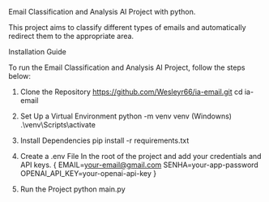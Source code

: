 Email Classification and Analysis AI Project with python.

This project aims to classify different types of emails and automatically redirect them to the appropriate area.

Installation Guide

To run the Email Classification and Analysis AI Project, follow the steps below:

1. Clone the Repository
   https://github.com/Wesleyr66/ia-email.git
   cd ia-email

3. Set Up a Virtual Environment
   python -m venv venv (Windowns)
   .\venv\Scripts\activate

4. Install Dependencies
   pip install -r requirements.txt

5. Create a .env File
   In the root of the project and add your credentials and API keys.
   {
    EMAIL=your-email@gmail.com
    SENHA=your-app-password
    OPENAI_API_KEY=your-openai-api-key
   }
   
6. Run the Project
   python main.py
